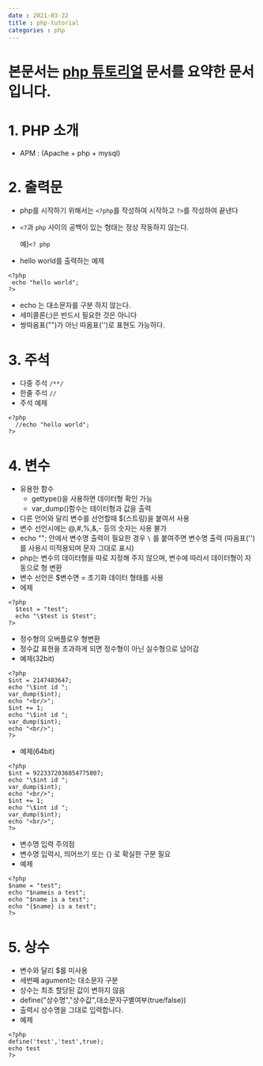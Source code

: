 ```yaml
---
date : 2021-03-22
title : php-tutorial
categories : php
---
```


# 본문서는 [php 튜토리얼](https://www.everdevel.com/php/intro) 문서를 요약한 문서입니다.

# 1. PHP 소개
  - APM : (Apache + php + mysql)

# 2. 출력문
   - php를 시작하기 위해서는 `<?php`를 작성하여 시작하고 `?>`를 작성하여 끝낸다
   - `<?`과 `php` 사이의 공백이 있는 형태는 정상 작동하지 않는다.

       예)`<? php`
   - hello world를 출력하는 예제
   ```
   <?php
    echo "hello world";
   ?>
   ```
   - echo 는 대소문자를 구분 하지 않는다.
   - 세미콜론(;)은 반드시 필요한 것은 아니다
   - 쌍따옴표("")가 아닌 따옴표('')로 표현도 가능하다.

# 3. 주석
  - 다중 주석 `/**/`
  - 한줄 주석 `//`
  - 주석 예제
  ```
  <?php
    //echo "hello world";
  ?>
  ```

# 4. 변수
  - 유용한 함수
    - gettype()을 사용하면 데이터형 확인 가능
    - var_dump()함수는 테이터형과 값을 출력
  - 다른 언어와 달리 변수를 선언할때 $(스트링)을 붙여서 사용
  - 변수 선언시에는 @,#,%,&,- 등의 숫자는 사용 불가
  - echo ""; 안에서 변수명 출력이 필요한 경우 `\` 를 붙여주면 변수명 출력 (따옴표('')를 사용시 미적용되며 문자 그대로 표시)
  - php는 변수의 데이터형을 따로 지정해 주지 않으며, 변수에 따라서 데이터형이 자동으로 형 변환
  - 변수 선언은 $변수면 = 초기화 데이터 형태를 사용
  - 에제
  ```
  <?php
    $test = "test";
    echo "\$test is $test";
  ?>
  ```
  - 정수형의 오버플로우 형변환
  - 정수값 표현을 초과하게 되면 정수형이 아닌 실수형으로 넘어감
  - 예제(32bit)
  ```
  <?php
  $int = 2147483647;
  echo "\$int id ";
  var_dump($int);
  echo "<br/>";
  $int += 1;
  echo "\$int id ";
  var_dump($int);
  echo "<br/>";
  ?>
  ```
  - 예제(64bit)
  ```
  <?php
  $int = 9223372036854775807;
  echo "\$int id ";
  var_dump($int);
  echo "<br/>";
  $int += 1;
  echo "\$int id ";
  var_dump($int);
  echo "<br/>";
  ?>
  ```
  - 변수명 입력 주의점
  - 변수명 입력시, 띄어쓰기 또는 {} 로 확실한 구분 필요
  - 예제
  ```
  <?php
  $name = "test";
  echo "$nameis a test";
  echo "$name is a test";
  echo "{$name} is a test";
  ?>
  ```

# 5. 상수
  - 변수와 달리 $를 미사용
  - 세번째 agument는 대소문자 구분
  - 상수는 최초 할당된 값이 변하지 않음
  - define("상수명","상수값",대소문자구별여부(true/false))
  - 출력시 상수명을 그대로 입력합니다.
  - 예제
  ```
  <?php
  define('test','test',true);
  echo test
  ?>
  ```
